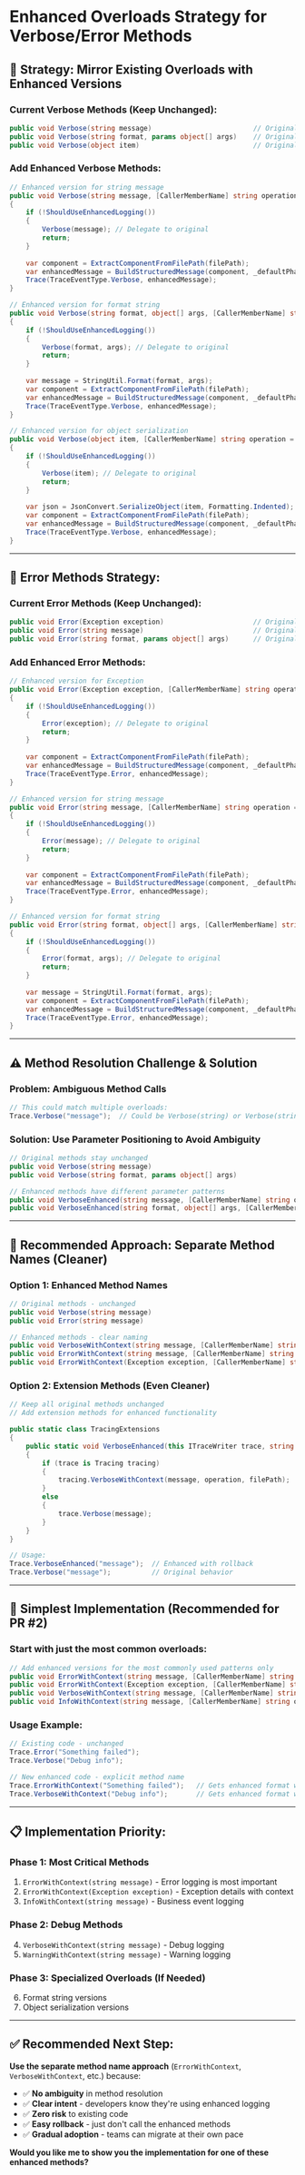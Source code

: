 # Enhanced Overloads Strategy for Verbose/Error Methods

## 🎯 **Strategy: Mirror Existing Overloads with Enhanced Versions**

### **Current Verbose Methods (Keep Unchanged):**
```csharp
public void Verbose(string message)                         // Original - keep as-is
public void Verbose(string format, params object[] args)    // Original - keep as-is  
public void Verbose(object item)                            // Original - keep as-is
```

### **Add Enhanced Verbose Methods:**
```csharp
// Enhanced version for string message
public void Verbose(string message, [CallerMemberName] string operation = "", [CallerFilePath] string filePath = "")
{
    if (!ShouldUseEnhancedLogging())
    {
        Verbose(message); // Delegate to original
        return;
    }
    
    var component = ExtractComponentFromFilePath(filePath);
    var enhancedMessage = BuildStructuredMessage(component, _defaultPhase, _currentCorrelationId, operation, message);
    Trace(TraceEventType.Verbose, enhancedMessage);
}

// Enhanced version for format string  
public void Verbose(string format, object[] args, [CallerMemberName] string operation = "", [CallerFilePath] string filePath = "")
{
    if (!ShouldUseEnhancedLogging())
    {
        Verbose(format, args); // Delegate to original
        return;
    }
    
    var message = StringUtil.Format(format, args);
    var component = ExtractComponentFromFilePath(filePath);
    var enhancedMessage = BuildStructuredMessage(component, _defaultPhase, _currentCorrelationId, operation, message);
    Trace(TraceEventType.Verbose, enhancedMessage);
}

// Enhanced version for object serialization
public void Verbose(object item, [CallerMemberName] string operation = "", [CallerFilePath] string filePath = "")
{
    if (!ShouldUseEnhancedLogging())
    {
        Verbose(item); // Delegate to original
        return;
    }
    
    var json = JsonConvert.SerializeObject(item, Formatting.Indented);
    var component = ExtractComponentFromFilePath(filePath);
    var enhancedMessage = BuildStructuredMessage(component, _defaultPhase, _currentCorrelationId, operation, json);
    Trace(TraceEventType.Verbose, enhancedMessage);
}
```

---

## 🚨 **Error Methods Strategy:**

### **Current Error Methods (Keep Unchanged):**
```csharp
public void Error(Exception exception)                      // Original - keep as-is
public void Error(string message)                           // Original - keep as-is
public void Error(string format, params object[] args)      // Original - keep as-is
```

### **Add Enhanced Error Methods:**
```csharp
// Enhanced version for Exception
public void Error(Exception exception, [CallerMemberName] string operation = "", [CallerFilePath] string filePath = "")
{
    if (!ShouldUseEnhancedLogging())
    {
        Error(exception); // Delegate to original
        return;
    }
    
    var component = ExtractComponentFromFilePath(filePath);
    var enhancedMessage = BuildStructuredMessage(component, _defaultPhase, _currentCorrelationId, operation, exception.ToString());
    Trace(TraceEventType.Error, enhancedMessage);
}

// Enhanced version for string message
public void Error(string message, [CallerMemberName] string operation = "", [CallerFilePath] string filePath = "")
{
    if (!ShouldUseEnhancedLogging())
    {
        Error(message); // Delegate to original
        return;
    }
    
    var component = ExtractComponentFromFilePath(filePath);
    var enhancedMessage = BuildStructuredMessage(component, _defaultPhase, _currentCorrelationId, operation, message);
    Trace(TraceEventType.Error, enhancedMessage);
}

// Enhanced version for format string
public void Error(string format, object[] args, [CallerMemberName] string operation = "", [CallerFilePath] string filePath = "")
{
    if (!ShouldUseEnhancedLogging())
    {
        Error(format, args); // Delegate to original
        return;
    }
    
    var message = StringUtil.Format(format, args);
    var component = ExtractComponentFromFilePath(filePath);
    var enhancedMessage = BuildStructuredMessage(component, _defaultPhase, _currentCorrelationId, operation, message);
    Trace(TraceEventType.Error, enhancedMessage);
}
```

---

## ⚠️ **Method Resolution Challenge & Solution**

### **Problem: Ambiguous Method Calls**
```csharp
// This could match multiple overloads:
Trace.Verbose("message");  // Could be Verbose(string) or Verbose(string, operation, filePath)
```

### **Solution: Use Parameter Positioning to Avoid Ambiguity**
```csharp
// Original methods stay unchanged
public void Verbose(string message)
public void Verbose(string format, params object[] args)

// Enhanced methods have different parameter patterns
public void VerboseEnhanced(string message, [CallerMemberName] string operation = "", [CallerFilePath] string filePath = "")
public void VerboseEnhanced(string format, object[] args, [CallerMemberName] string operation = "", [CallerFilePath] string filePath = "")
```

---

## 🎯 **Recommended Approach: Separate Method Names (Cleaner)**

### **Option 1: Enhanced Method Names**
```csharp
// Original methods - unchanged
public void Verbose(string message)
public void Error(string message)

// Enhanced methods - clear naming
public void VerboseWithContext(string message, [CallerMemberName] string operation = "", [CallerFilePath] string filePath = "")
public void ErrorWithContext(string message, [CallerMemberName] string operation = "", [CallerFilePath] string filePath = "")
public void ErrorWithContext(Exception exception, [CallerMemberName] string operation = "", [CallerFilePath] string filePath = "")
```

### **Option 2: Extension Methods (Even Cleaner)**
```csharp
// Keep all original methods unchanged
// Add extension methods for enhanced functionality

public static class TracingExtensions
{
    public static void VerboseEnhanced(this ITraceWriter trace, string message, [CallerMemberName] string operation = "", [CallerFilePath] string filePath = "")
    {
        if (trace is Tracing tracing)
        {
            tracing.VerboseWithContext(message, operation, filePath);
        }
        else
        {
            trace.Verbose(message);
        }
    }
}

// Usage:
Trace.VerboseEnhanced("message");  // Enhanced with rollback
Trace.Verbose("message");          // Original behavior
```

---

## 🚀 **Simplest Implementation (Recommended for PR #2)**

### **Start with just the most common overloads:**
```csharp
// Add enhanced versions for the most commonly used patterns only
public void ErrorWithContext(string message, [CallerMemberName] string operation = "", [CallerFilePath] string filePath = "")
public void ErrorWithContext(Exception exception, [CallerMemberName] string operation = "", [CallerFilePath] string filePath = "")
public void VerboseWithContext(string message, [CallerMemberName] string operation = "", [CallerFilePath] string filePath = "")
public void InfoWithContext(string message, [CallerMemberName] string operation = "", [CallerFilePath] string filePath = "")
```

### **Usage Example:**
```csharp
// Existing code - unchanged
Trace.Error("Something failed");
Trace.Verbose("Debug info");

// New enhanced code - explicit method name
Trace.ErrorWithContext("Something failed");   // Gets enhanced format with rollback
Trace.VerboseWithContext("Debug info");       // Gets enhanced format with rollback
```

---

## 📋 **Implementation Priority:**

### **Phase 1: Most Critical Methods**
1. `ErrorWithContext(string message)` - Error logging is most important
2. `ErrorWithContext(Exception exception)` - Exception details with context
3. `InfoWithContext(string message)` - Business event logging

### **Phase 2: Debug Methods**  
4. `VerboseWithContext(string message)` - Debug logging
5. `WarningWithContext(string message)` - Warning logging

### **Phase 3: Specialized Overloads (If Needed)**
6. Format string versions
7. Object serialization versions

---

## ✅ **Recommended Next Step:**

**Use the separate method name approach** (`ErrorWithContext`, `VerboseWithContext`, etc.) because:

- ✅ **No ambiguity** in method resolution
- ✅ **Clear intent** - developers know they're using enhanced logging
- ✅ **Zero risk** to existing code
- ✅ **Easy rollback** - just don't call the enhanced methods
- ✅ **Gradual adoption** - teams can migrate at their own pace

**Would you like me to show you the implementation for one of these enhanced methods?**
